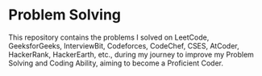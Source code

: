 # Problem Solving
This repository contains the problems I solved on LeetCode, GeeksforGeeks, InterviewBit, Codeforces, CodeChef, CSES, AtCoder, HackerRank, HackerEarth, etc., during my journey to improve my Problem Solving and Coding Ability, aiming to become a Proficient Coder.
